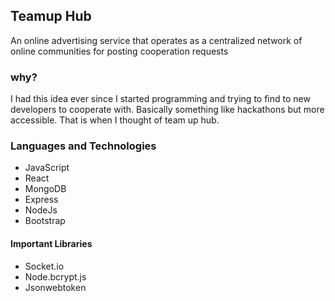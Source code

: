 ## Teamup Hub
An online advertising service that operates as a centralized network of online communities for posting cooperation requests

### why?
I had this idea ever since I started programming and trying to find to new developers to cooperate with. Basically something like hackathons but more accessible. That is when I thought of team up hub.

### Languages and Technologies
- JavaScript
- React 
- MongoDB
- Express
- NodeJs
- Bootstrap

#### Important Libraries
- Socket.io
- Node.bcrypt.js
- Jsonwebtoken

